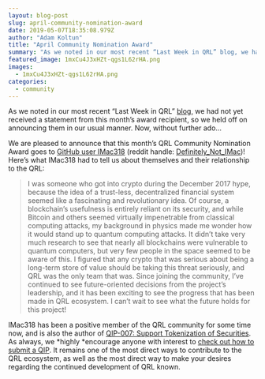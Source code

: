 ```yaml
---
layout: blog-post
slug: april-community-nomination-award
date: 2019-05-07T18:35:08.979Z
author: "Adam Koltun"
title: "April Community Nomination Award"
summary: "As we noted in our most recent “Last Week in QRL” blog, we had not yet received a statement from this month’s award recipient, so we held off on announcing them in our usual manner. Now, without further ado…"
featured_image: 1mxCu4J3xHZt-qgs1L62rHA.png
images:
  - 1mxCu4J3xHZt-qgs1L62rHA.png
categories:
  - community
---
```


As we noted in our most recent “Last Week in QRL” [blog](/blog/last-week-in-qrl-april-30-may-6), we had not yet received a statement from this month’s award recipient, so we held off on announcing them in our usual manner. Now, without further ado…

We are pleased to announce that this month’s QRL Community Nomination Award goes to [GitHub user IMac318](https://github.com/IMac318) (reddit handle: [Definitely_Not_IMac](https://www.reddit.com/user/Definitely_Not_IMac))! Here’s what IMac318 had to tell us about themselves and their relationship to the QRL:
> I was someone who got into crypto during the December 2017 hype, because the idea of a trust-less, decentralized financial system seemed like a fascinating and revolutionary idea. Of course, a blockchain’s usefulness is entirely reliant on its security, and while Bitcoin and others seemed virtually impenetrable from classical computing attacks, my background in physics made me wonder how it would stand up to quantum computing attacks.
> It didn’t take very much research to see that nearly all blockchains were vulnerable to quantum computers, but very few people in the space seemed to be aware of this. I figured that any crypto that was serious about being a long-term store of value should be taking this threat seriously, and QRL was the only team that was. Since joining the community, I’ve continued to see future-oriented decisions from the project’s leadership, and it has been exciting to see the progress that has been made in QRL ecosystem. I can’t wait to see what the future holds for this project!

IMac318 has been a positive member of the QRL community for some time now, and is also the author of [QIP-007: Support Tokenization of Securities](https://github.com/theQRL/qips/tree/master/2.Proposals/1.%20Open/7%20-%20Support%20Tokenization%20of%20Securities). As always, we *highly *encourage anyone with interest to [check out how to submit a QIP](https://github.com/theQRL/qips/blob/master/README.md). It remains one of the most direct ways to contribute to the QRL ecosystem, as well as the most direct way to make your desires regarding the continued development of QRL known.